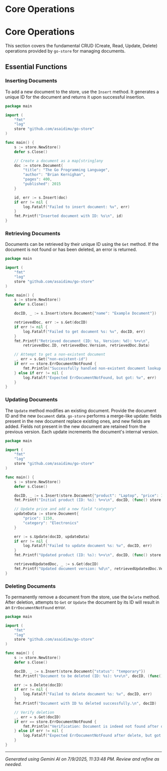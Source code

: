# Core Operations

# Core Operations

This section covers the fundamental CRUD (Create, Read, Update, Delete) operations provided by `go-store` for managing documents.

## Essential Functions

### Inserting Documents

To add a new document to the store, use the `Insert` method. It generates a unique ID for the document and returns it upon successful insertion.

```go
package main

import (
	"fmt"
	"log"
	store "github.com/asaidimu/go-store"
)

func main() {
	s := store.NewStore()
	defer s.Close()

	// Create a document as a map[string]any
	doc := store.Document{
		"title": "The Go Programming Language",
		"author": "Brian Kernighan",
		"pages": 400,
		"published": 2015
	}

	id, err := s.Insert(doc)
	if err != nil {
		log.Fatalf("Failed to insert document: %v", err)
	}
	fmt.Printf("Inserted document with ID: %s\n", id)
}
```

### Retrieving Documents

Documents can be retrieved by their unique ID using the `Get` method. If the document is not found or has been deleted, an error is returned.

```go
package main

import (
	"fmt"
	"log"
	store "github.com/asaidimu/go-store"
)

func main() {
	s := store.NewStore()
	defer s.Close()

	docID, _ := s.Insert(store.Document{"name": "Example Document"})

	retrievedDoc, err := s.Get(docID)
	if err != nil {
		log.Fatalf("Failed to get document %s: %v", docID, err)
	}
	fmt.Printf("Retrieved document (ID: %s, Version: %d): %+v\n",
		retrievedDoc.ID, retrievedDoc.Version, retrievedDoc.Data)

	// Attempt to get a non-existent document
	_, err = s.Get("non-existent-id")
	if err == store.ErrDocumentNotFound {
		fmt.Println("Successfully handled non-existent document lookup.")
	} else if err != nil {
		log.Fatalf("Expected ErrDocumentNotFound, but got: %v", err)
	}
}
```

### Updating Documents

The `Update` method modifies an existing document. Provide the document ID and the new `Document` data. `go-store` performs a merge-like update: fields present in the new document replace existing ones, and new fields are added. Fields not present in the new document are retained from the previous version. Each update increments the document's internal version.

```go
package main

import (
	"fmt"
	"log"
	store "github.com/asaidimu/go-store"
)

func main() {
	s := store.NewStore()
	defer s.Close()

	docID, _ := s.Insert(store.Document{"product": "Laptop", "price": 1200, "in_stock": true})
	fmt.Printf("Initial product (ID: %s): %+v\n", docID, (func() store.Document { d, _ := s.Get(docID); return d.Data })())

	// Update price and add a new field "category"
	updateData := store.Document{
		"price": 1150,
		"category": "Electronics"
	}

	err := s.Update(docID, updateData)
	if err != nil {
		log.Fatalf("Failed to update document %s: %v", docID, err)
	}
	fmt.Printf("Updated product (ID: %s): %+v\n", docID, (func() store.Document { d, _ := s.Get(docID); return d.Data })())

	retrievedUpdatedDoc, _ := s.Get(docID)
	fmt.Printf("Updated document version: %d\n", retrievedUpdatedDoc.Version)
}
```

### Deleting Documents

To permanently remove a document from the store, use the `Delete` method. After deletion, attempts to `Get` or `Update` the document by its ID will result in an `ErrDocumentNotFound` error.

```go
package main

import (
	"fmt"
	"log"
	store "github.com/asaidimu/go-store"
)

func main() {
	s := store.NewStore()
	defer s.Close()

	docID, _ := s.Insert(store.Document{"status": "temporary"})
	fmt.Printf("Document to be deleted (ID: %s): %+v\n", docID, (func() store.Document { d, _ := s.Get(docID); return d.Data })())

	err := s.Delete(docID)
	if err != nil {
		log.Fatalf("Failed to delete document %s: %v", docID, err)
	}
	fmt.Printf("Document with ID %s deleted successfully.\n", docID)

	// Verify deletion
	_, err = s.Get(docID)
	if err == store.ErrDocumentNotFound {
		fmt.Println("Verification: Document is indeed not found after deletion.")
	} else if err != nil {
		log.Fatalf("Expected ErrDocumentNotFound after delete, but got: %v", err)
	}
}
```

---
*Generated using Gemini AI on 7/9/2025, 11:33:48 PM. Review and refine as needed.*